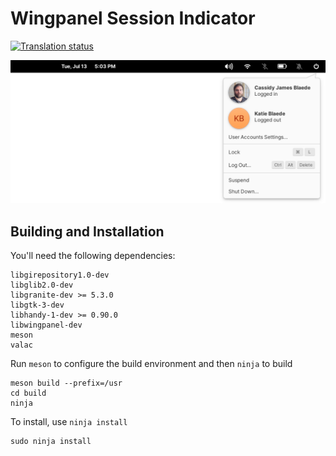 # Wingpanel Session Indicator
[![Translation status](https://l10n.elementary.io/widgets/wingpanel/-/wingpanel-indicator-session/svg-badge.svg)](https://l10n.elementary.io/engage/wingpanel/?utm_source=widget)

![Screenshot](data/screenshot.png?raw=true)

## Building and Installation

You'll need the following dependencies:

    libgirepository1.0-dev
    libglib2.0-dev
    libgranite-dev >= 5.3.0
    libgtk-3-dev
    libhandy-1-dev >= 0.90.0
    libwingpanel-dev
    meson
    valac

Run `meson` to configure the build environment and then `ninja` to build

    meson build --prefix=/usr
    cd build
    ninja

To install, use `ninja install`

    sudo ninja install
